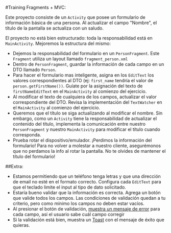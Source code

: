 #Training Fragments + MVC:

Este proyecto consiste de un `Activity` que posee un formulario de información básica
de una persona. Al actualizar el campo "Nombre", el título de la pantalla se actualiza con un saludo.

El proyecto no está bien estructurado: toda la responsabilidad está en `MainActivity`. Mejoremos la
estructura del mismo:

- Dejemos la responsabilidad del formulario en un `PersonFragment`. Este `Fragment`
utiliza un layout llamado `fragment_person.xml`
- Dentro de `PersonFragment`, guardar la información de cada campo en un DTO llamado
`Person`.
- Para hacer el formulario mas inteligente, asigna en los `EditText` los valores
correspondientes al DTO (ej: `first_name` tendría el valor de `person.getFirstName())`. Guíate por la
 asignación del texto de `firstNameEditText` en el `MainActivity` al comienzo del ejercicio.
- Al modificar el texto de cualquiera de los campos, actualizar el valor correspondiente del DTO.
Revisa la implementación del `TextWatcher` en el `MainActivity` al comienzo del ejercicio.
- Queremos que el título se siga actualizando al modificar el nombre. Sin embargo, como un
`Activity` tiene la responsabilidad de actualizar el contenido del título, implementa la
comunicación entre nuestro `PersonFragment` y nuestro `MainActivity` para modificar el título
cuando corresponda.
- Prueba rotar el dispositivo/emulador. ¡Perdimos la información del formulario! Para no volver a
molestar a nuestro cliente, asegurémonos que no perdamos la info al rotar la pantalla. No te olvides
de mantener el título del formulario!

##Extra:
- Estamos permitiendo que un teléfono tenga letras y que una dirección de email no esté en el formato
correcto. Configura cada `EditText` para que el teclado limite el input al tipo de dato solicitado.
- Estaría bueno validar que la información es correcta. Agrega un botón que valide todos los campos.
Las condiciones de validación quedan a tu criterio, pero como mínimo los campos no deben estar vacíos.
- Al presionar el botón de validación, [muestra un mensaje de error](http://developer.android.com/reference/android/widget/TextView.html#setError%28java.lang.CharSequence%29)
para cada campo, así el usuario sabe cuál campo corregir
- Si la validación está bien, muestra un [Toast](http://developer.android.com/guide/topics/ui/notifiers/toasts.html)
con el mensaje de éxito que quieras.
